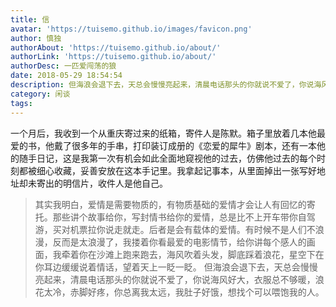 ```yaml
---
title: 信
avatar: 'https://tuisemo.github.io/images/favicon.png'
author: 慎独
authorAbout: 'https://tuisemo.github.io/about/'
authorLink: 'https://tuisemo.github.io/about/'
authorDesc: 一匹爱闯荡的狼
date: 2018-05-29 18:54:54
description: 但海浪会退下去，天总会慢慢亮起来，清晨电话那头的你就说不爱了，你说海风好大，衣服总不够暖，浪花太冷，赤脚好疼，你总离我太远，我肚子好饿，想找个可以喂饱我的人
category: 闲谈
tags:
---
```


 一个月后，我收到一个从重庆寄过来的纸箱，寄件人是陈默。箱子里放着几本他最爱的书，他戴了很多年的手串，打印装订成册的《恋爱的犀牛》剧本，还有一本他的随手日记，这是我第一次有机会如此全面地窥视他的过去，仿佛他过去的每个时刻都被细心收藏，妥善安放在这本手记里。我拿起记事本，从里面掉出一张写好地址却未寄出的明信片，收件人是他自己。

> 其实我明白，爱情是需要物质的，有物质基础的爱情才会让人有回忆的寄托。那些讲个故事给你，写封情书给你的爱情，总是比不上开车带你自驾游，买对机票拉你说走就走。后者是会有载体的爱情。有时候不是人们不浪漫，反而是太浪漫了，我搂着你看最爱的电影情节，给你讲每个感人的画面，我牵着你在沙滩上跑来跑去，海风吹着头发，脚底踩着浪花，星空下在你耳边缓缓说着情话，望着天上一眨一眨。
> 但海浪会退下去，天总会慢慢亮起来，清晨电话那头的你就说不爱了，你说海风好大，衣服总不够暖，浪花太冷，赤脚好疼，你总离我太远，我肚子好饿，想找个可以喂饱我的人。